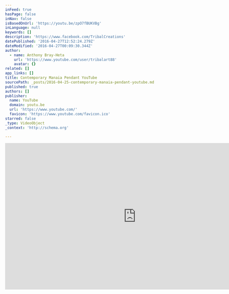 ```yaml
---
inFeed: true
hasPage: false
inNav: false
isBasedOnUrl: 'https://youtu.be/zpO7fBUKVBg'
inLanguage: null
keywords: []
description: 'https://www.facebook.com/TribalCreations'
datePublished: '2016-04-27T12:52:24.279Z'
dateModified: '2016-04-27T00:09:30.344Z'
author:
  - name: Anthony Bray-Heta
    url: 'https://www.youtube.com/user/tribalart88'
    avatar: {}
related: []
app_links: []
title: Contemporary Manaia Pendant YouTube
sourcePath: _posts/2016-04-25-contemporary-manaia-pendant-youtube.md
published: true
authors: []
publisher:
  name: YouTube
  domain: youtu.be
  url: 'https://www.youtube.com/'
  favicon: 'https://www.youtube.com/favicon.ico'
starred: false
_type: VideoObject
_context: 'http://schema.org'

---
```

<iframe src="https://cdn.embedly.com/widgets/media.html?src=https%3A%2F%2Fwww.youtube.com%2Fembed%2FzpO7fBUKVBg%3Ffeature%3Doembed&amp;url=https%3A%2F%2Fwww.youtube.com%2Fwatch%3Fv%3DzpO7fBUKVBg%26feature%3Dyoutu.be&amp;image=https%3A%2F%2Fi.ytimg.com%2Fvi%2FzpO7fBUKVBg%2Fhqdefault.jpg&amp;key=b7d04c9b404c499eba89ee7072e1c4f7&amp;type=text%2Fhtml&amp;schema=youtube" width="854" height="480" scrolling="no" frameborder="0" allowfullscreen="" style=""></iframe>